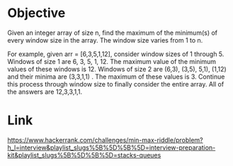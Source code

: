 # Objective
Given an integer array of size n, find the maximum of the minimum(s) of every window size in the array. The window size varies from 1 to n.

For example, given arr = [6,3,5,1,12], consider window sizes of 1 through 5. Windows of size 1 are 6, 3, 5, 1, 12. The maximum value of the minimum values of these windows is 12. Windows of size 2 are (6,3), (3,5), 5,1), (1,12) and their minima are (3,3,1,1) . The maximum of these values is 3. Continue this process through window size  to finally consider the entire array. All of the answers are 12,3,3,1,1.

# Link
https://www.hackerrank.com/challenges/min-max-riddle/problem?h_l=interview&playlist_slugs%5B%5D%5B%5D=interview-preparation-kit&playlist_slugs%5B%5D%5B%5D=stacks-queues
